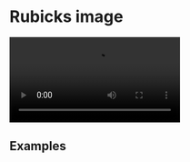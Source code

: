 # Rubicks image

![video](/examples/preview.mp4)


## Examples

<table>
    <thead>
    <thead>
</table>